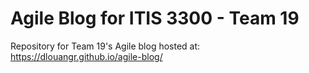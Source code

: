 # Agile Blog for ITIS 3300 - Team 19

Repository for Team 19's Agile blog hosted at: https://dlouangr.github.io/agile-blog/
